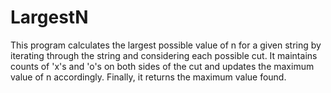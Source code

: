 # LargestN
This program calculates the largest possible value of n for a given string by iterating through the string and considering each possible cut. It maintains counts of 'x's and 'o's on both sides of the cut and updates the maximum value of n accordingly. Finally, it returns the maximum value found.
